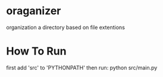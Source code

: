 # oraganizer
organization a directory based on file extentions

# How To Run
first add 'src' to 'PYTHONPATH'
then run:
python src/main.py


